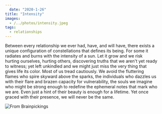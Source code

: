 ```yaml
---
  date: "2020-1-26"
title: "Intensity"
images:
  - /../photos/intensity.jpeg
tags:
  - relationships
---
```


Between every relationship we ever had, have, and will have, there exists a unique configuration of constellations that defines its being. For some it radiates and burns with the intensity of a sun. Let it grow and we risk hurting ourselves, hurting others, discovering truths that we aren't yet ready to witness; yet left unkindled and we might just miss the very thing that gives life its color. Most of us tread cautiously. We avoid the fluttering flames who spire skyward above the sparks, the individuals who dazzles us with their flare and brazen capacity for vulnerability, the souls we imagine who might be strong enough to redefine the ephemeral notes that mark who we are. Even just a hint of their beauty is enough for a lifetime. Yet once graced with their presence, we will never be the same.

![From Brainpickings](/../photos/intensity.jpeg)